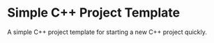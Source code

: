 # Simple C++ Project Template

A simple C++ project template for starting a new C++ project quickly.